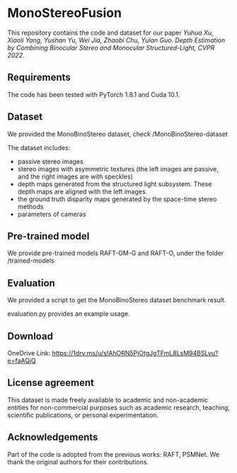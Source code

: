 # MonoStereoFusion

This repository contains the code and dataset for our paper *Yuhua Xu, Xiaoli Yang, Yushan Yu, Wei Jia, Zhaobi Chu, Yulan Guo. Depth Estimation by Combining Binocular Stereo and Monocular Structured-Light, CVPR 2022*.

## Requirements
The code has been tested with PyTorch 1.8.1 and Cuda 10.1.

## Dataset
We provided the MonoBinoStereo dataset, check /MonoBinoStereo-dataset

The dataset includes:

- passive stereo images
- stereo images with asymmetric textures (the left images are passive, and the right images are with speckles)
- depth maps generated from the structured light subsystem. These depth maps are aligned with the left images.
- the ground truth disparity maps generated by the space-time stereo methods
- parameters of cameras

## Pre-trained model
We provide pre-trained models RAFT-OM-G and RAFT-O, under the folder /trained-models

## Evaluation
We provided a script to get the MonoBinoStereo dataset benchmark result. 

evaluation.py provides an example usage.

## Download
OneDrive Link: https://1drv.ms/u/s!AhORN5PjOtgJgTFmL8LsM94BSLvu?e=faAQjQ

## License agreement
This dataset is made freely available to academic and non-academic entities for non-commercial purposes such as academic research, teaching, scientific publications, or personal experimentation.

## Acknowledgements
Part of the code is adopted from the previous works: RAFT, PSMNet. We thank the original authors for their contributions.



